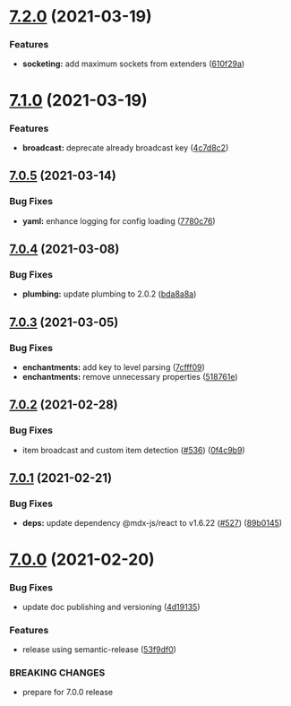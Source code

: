 # [7.2.0](https://github.com/MythicDrops/MythicDrops/compare/v7.1.0...v7.2.0) (2021-03-19)


### Features

* **socketing:** add maximum sockets from extenders ([610f29a](https://github.com/MythicDrops/MythicDrops/commit/610f29ac18bbdbfdcf31e3516ee07ddd0e084f9e))

# [7.1.0](https://github.com/MythicDrops/MythicDrops/compare/v7.0.5...v7.1.0) (2021-03-19)


### Features

* **broadcast:** deprecate already broadcast key ([4c7d8c2](https://github.com/MythicDrops/MythicDrops/commit/4c7d8c28d6a410c580066f64b82d37dd7bc9a302))

## [7.0.5](https://github.com/MythicDrops/MythicDrops/compare/v7.0.4...v7.0.5) (2021-03-14)


### Bug Fixes

* **yaml:** enhance logging for config loading ([7780c76](https://github.com/MythicDrops/MythicDrops/commit/7780c76260b8cdbdd5d114de6ed487698fda9dbb))

## [7.0.4](https://github.com/MythicDrops/MythicDrops/compare/v7.0.3...v7.0.4) (2021-03-08)


### Bug Fixes

* **plumbing:** update plumbing to 2.0.2 ([bda8a8a](https://github.com/MythicDrops/MythicDrops/commit/bda8a8adf78caa0959e46cff132c3c729d6cd593))

## [7.0.3](https://github.com/MythicDrops/MythicDrops/compare/v7.0.2...v7.0.3) (2021-03-05)


### Bug Fixes

* **enchantments:** add key to level parsing ([7cfff09](https://github.com/MythicDrops/MythicDrops/commit/7cfff0927d7d53c989f4e99d2fb1a894b7fffaa8))
* **enchantments:** remove unnecessary properties ([518761e](https://github.com/MythicDrops/MythicDrops/commit/518761e58150cadd8ee218fd22d6983c4f79c058))

## [7.0.2](https://github.com/MythicDrops/MythicDrops/compare/v7.0.1...v7.0.2) (2021-02-28)


### Bug Fixes

* item broadcast and custom item detection ([#536](https://github.com/MythicDrops/MythicDrops/issues/536)) ([0f4c9b9](https://github.com/MythicDrops/MythicDrops/commit/0f4c9b9892f19c022195cae15f788c78725b1fe8))

## [7.0.1](https://github.com/MythicDrops/MythicDrops/compare/v7.0.0...v7.0.1) (2021-02-21)


### Bug Fixes

* **deps:** update dependency @mdx-js/react to v1.6.22 ([#527](https://github.com/MythicDrops/MythicDrops/issues/527)) ([89b0145](https://github.com/MythicDrops/MythicDrops/commit/89b0145c1ff33298dbef4481cdd06d135e707a82))

# [7.0.0](https://github.com/MythicDrops/MythicDrops/compare/v6.3.1...v7.0.0) (2021-02-20)


### Bug Fixes

* update doc publishing and versioning ([4d19135](https://github.com/MythicDrops/MythicDrops/commit/4d1913597e16601b4b8efe98b8f6bf6cb5e1d4d6))


### Features

* release using semantic-release ([53f9df0](https://github.com/MythicDrops/MythicDrops/commit/53f9df0a09cf355069f8c2557970924c8e071410))


### BREAKING CHANGES

* prepare for 7.0.0 release
